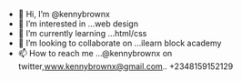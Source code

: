 - 👋 Hi, I’m @kennybrownx
- 👀 I’m interested in ...web design
- 🌱 I’m currently learning ...html/css
- 💞️ I’m looking to collaborate on ...ilearn block academy
- 📫 How to reach me ...@kennybrownx on twitter,www.kennybrownx@gmail.com..  +2348159152129

<!---
kennybrownx/kennybrownx is a ✨ special ✨ repository because its `README.md` (this file) appears on your GitHub profile.
You can click the Preview link to take a look at your changes.
--->
